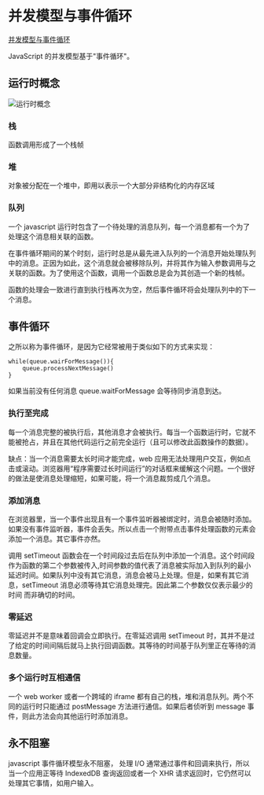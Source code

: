 # 并发模型与事件循环

[并发模型与事件循环](https://developer.mozilla.org/zh-CN/docs/Web/JavaScript/EventLoop)

JavaScript 的并发模型基于"事件循环"。

## 运行时概念

![运行时概念](https://developer.mozilla.org/files/4617/default.svg)

### 栈

函数调用形成了一个栈帧

### 堆

对象被分配在一个堆中，即用以表示一个大部分非结构化的内存区域

### 队列

一个 javascript 运行时包含了一个待处理的消息队列，每一个消息都有一个为了处理这个消息相关联的函数。

在事件循环期间的某个时刻，运行时总是从最先进入队列的一个消息开始处理队列中的消息。正因为如此，这个消息就会被移除队列，并将其作为输入参数调用与之关联的函数。为了使用这个函数，调用一个函数总是会为其创造一个新的栈帧。

函数的处理会一致进行直到执行栈再次为空，然后事件循环将会处理队列中的下一个消息。

## 事件循环

之所以称为事件循环，是因为它经常被用于类似如下的方式来实现：

```
while(queue.wairForMessage()){
    queue.processNextMessage()
}
```

如果当前没有任何消息 queue.waitForMessage 会等待同步消息到达。

### 执行至完成

每一个消息完整的被执行后，其他消息才会被执行。每当一个函数运行时，它就不能被抢占，并且在其他代码运行之前完全运行（且可以修改此函数操作的数据）。

缺点：当一个消息需要太长时间才能完成，web 应用无法处理用户交互，例如点击或滚动。浏览器用“程序需要过长时间运行”的对话框来缓解这个问题。一个很好的做法是使消息处理缩短，如果可能，将一个消息裁剪成几个消息。

### 添加消息

在浏览器里，当一个事件出现且有一个事件监听器被绑定时，消息会被随时添加。如果没有事件监听器，事件会丢失。所以点击一个附带点击事件处理函数的元素会添加一个消息。其它事件亦然。

调用 setTimeout 函数会在一个时间段过去后在队列中添加一个消息。这个时间段作为函数的第二个参数被传入,时间参数的值代表了消息被实际加入到队列的最小延迟时间。如果队列中没有其它消息，消息会被马上处理。但是，如果有其它消息，setTimeout 消息必须等待其它消息处理完。因此第二个参数仅仅表示最少的时间 而非确切的时间。

### 零延迟

零延迟并不是意味着回调会立即执行。在零延迟调用 setTimeout 时，其并不是过了给定的时间间隔后就马上执行回调函数。其等待的时间基于队列里正在等待的消息数量。

### 多个运行时互相通信

一个 web worker 或者一个跨域的 iframe 都有自己的栈，堆和消息队列。两个不同的运行时只能通过 postMessage 方法进行通信。如果后者侦听到 message 事件，则此方法会向其他运行时添加消息。

## 永不阻塞

javascript 事件循环模型永不阻塞， 处理 I/O 通常通过事件和回调来执行，所以当一个应用正等待 IndexedDB 查询返回或者一个 XHR 请求返回时，它仍然可以处理其它事情，如用户输入。
